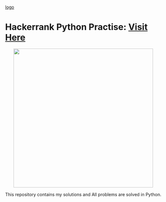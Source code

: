 [logo](https://i.imgur.com/YQnaKXf.png "HackerRank")
# Hackerrank Python Practise: <a target="_blank" href="https://www.hackerrank.com/domains/python?filters%5Bstatus%5D%5B%5D=unsolved&badge_type=python" >Visit Here</a> 

<div align="center">
<a href = 'https://www.hackerrank.com/domains/python?filters%5Bstatus%5D%5B%5D=unsolved&badge_type=python'><img src="https://i.imgur.com/YQnaKXf.png" width="450" height="auto"/></a>
 </div>



 This repository contains my solutions and All problems are solved in Python.
